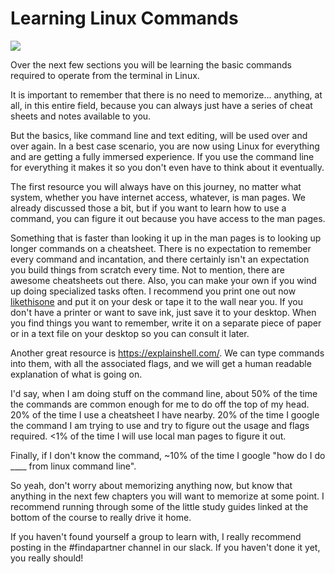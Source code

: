 # Learning Linux Commands
[<img src="https://imgs.xkcd.com/comics/tar.png">](https://xkcd.com/1168/)

Over the next few sections you will be learning the basic commands required to operate from the terminal in Linux.

It is important to remember that there is no need to memorize... anything, at all, in this entire field, because you can always just have a series of cheat sheets and notes available to you.

But the basics, like command line and text editing, will be used over and over again. In a best case scenario, you are now using Linux for everything and are getting a fully immersed experience. If you use the command line for everything it makes it so you don't even have to think about it eventually. 

The first resource you will always have on this journey, no matter what system, whether you have internet access, whatever, is man pages. We already discussed those a bit, but if you want to learn how to use a command, you can figure it out because you have access to the man pages.

Something that is faster than looking it up in the man pages is to looking up longer commands on a cheatsheet. There is no expectation to remember every command and incantation, and there certainly isn't an expectation you build things from scratch every time. Not to mention, there are awesome cheatsheets out there. Also, you can make your own if you wind up doing specialized tasks often. I recommend you print one out now [likethisone](https://images.linoxide.com/linux-commands-cheat-sheet-A4.pdf) and put it on your desk or tape it to the wall near you. If you don't have a printer or want to save ink, just save it to your desktop. When you find things you want to remember, write it on a separate piece of paper or in a text file on your desktop so you can consult it later. 

Another great resource is <https://explainshell.com/>. We can type commands into them, with all the associated flags, and we will get a human readable explanation of what is going on. 

I'd say, when I am doing stuff on the command line, about 50% of the time the commands are common enough for me to do off the top of my head. 20% of the time I use a cheatsheet I have nearby. 20% of the time I google the command I am trying to use and try to figure out the usage and flags required. <1% of the time I will use local man pages to figure it out.

Finally, if I don't know the command, ~10% of the time I google "how do I do ____ from linux command line".

So yeah, don't worry about memorizing anything now, but know that anything in the next few chapters you will want to memorize at some point. I recommend running through some of the little study guides linked at the bottom of the course to really drive it home.

If you haven't found yourself a group to learn with, I really recommend posting in the #findapartner channel in our slack. If you haven't done it yet, you really should! 
